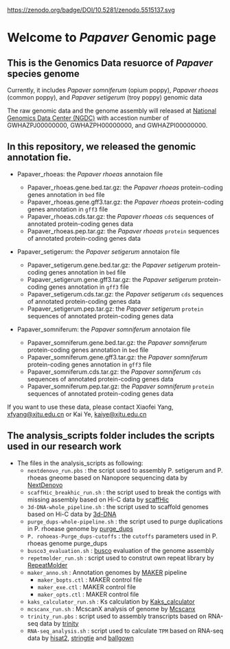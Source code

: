 https://zenodo.org/badge/DOI/10.5281/zenodo.5515137.svg
# Welcome to _Papaver_ Genomic page

## This is the Genomics Data resuorce of _Papaver_ species genome

Currently, it includes _Papaver somniferum_ (opium poppy), _Papaver rhoeas_ (common poppy), and _Papaver setigerum_ (troy poppy) genomic data

The raw genomic data and the genome assembly will released at [National Genomics Data Center (NGDC)](https://bigd.big.ac.cn) with accestion number of GWHAZPJ00000000, GWHAZPH00000000, and GWHAZPI00000000.

## In this repository, we released the genomic annotation fie.

- Papaver_rhoeas: the _Papaver rhoeas_ annotaion file
  - Papaver_rhoeas.gene.bed.tar.gz: the _Papaver rhoeas_ protein-coding genes annotation in `bed` file
  - Papaver_rhoeas.gene.gff3.tar.gz: the _Papaver rhoeas_ protein-coding genes annotation in `gff3` file
  - Papaver_rhoeas.cds.tar.gz: the _Papaver rhoeas_ `cds` sequences of annotated protein-coding genes data
  - Papaver_rhoeas.pep.tar.gz: the _Papaver rhoeas_ `protein` sequences of annotated protein-coding genes data

- Papaver_setigerum: the _Papaver setigerum_ annotaion file
  - Papaver_setigerum.gene.bed.tar.gz: the _Papaver setigerum_ protein-coding genes annotation in `bed` file
  - Papaver_setigerum.gene.gff3.tar.gz: the _Papaver setigerum_ protein-coding genes annotation in `gff3` file
  - Papaver_setigerum.cds.tar.gz: the _Papaver setigerum_ `cds` sequences of annotated protein-coding genes data
  - Papaver_setigerum.pep.tar.gz: the _Papaver setigerum_ `protein` sequences of annotated protein-coding genes data
  
- Papaver_somniferum: the _Papaver somniferum_ annotaion file
  - Papaver_somniferum.gene.bed.tar.gz: the _Papaver somniferum_ protein-coding genes annotation in `bed` file
  - Papaver_somniferum.gene.gff3.tar.gz: the _Papaver somniferum_ protein-coding genes annotation in `gff3` file
  - Papaver_somniferum.cds.tar.gz: the _Papaver somniferum_ `cds` sequences of annotated protein-coding genes data
  - Papaver_somniferum.pep.tar.gz: the _Papaver somniferum_ `protein` sequences of annotated protein-coding genes data


If you want to use these data, please contact Xiaofei Yang, xfyang@xjtu.edu.cn or Kai Ye, kaiye@xjtu.edu.cn 


## The analysis_scripts folder includes the scripts used in our research work

 - The files in the analysis_scripts as following:
   - `nextdenovo_run.pbs`  : the script used to assembly P. setigerum and P. rhoeas gneome based on Nanopore sequencing data by [NextDenovo](https://github.com/Nextomics/NextDenovo)
   - `scaffHic_breakhic_run.sh` : the script used to break the contigs with missing assembly based on Hi-C data by [scaffHic](https://github.com/wtsi-hpag/scaffHiC)
   - `3d-DNA-whole_pipeline.sh` : the script used to scaffold genomes based on Hi-C data by [3d-DNA](https://github.com/aidenlab/3d-dna)
   - `purge_dups-whole-pipeline.sh` : the script used to purge duplications in P. rhoease genome by [purge_dups](https://github.com/dfguan/purge_dups)
   - `P. rohoeas-Purge_dups-cutoffs`  : the `cutoffs` parameters used in P. rhoeas genome purge_dups
   - `busco3_evaluation.sh`  : [busco](https://busco-archive.ezlab.org/v3/) evaluation of the genome assembly 
   - `repetmolder_run.sh`  : script used to construt own repeat library by [RepeatMolder](http://www.repeatmasker.org/RepeatModeler/)
   - `maker_anno.sh` : Annotation genomes by [MAKER](http://www.yandell-lab.org/software/maker.html) pipeline
     - `maker_bopts.ctl`   : MAKER control file
     - `maker_exe.ctl` : MAKER control file
     - `maker_opts.ctl` : MAKER control file
   - `kaks_calculator_run.sh`  : Ks calculation by [Kaks_calculator](https://bigd.big.ac.cn/tools/kaks)
   - `mcscanx_run.sh` : McscanX analysis of genome by [Mcscanx](https://github.com/wyp1125/MCScanx)
   - `trinity_run.pbs` : script used to assembly transcripts based on RNA-seq data by [trinity](https://rnabio.org/module-06-trinity/0006/02/01/Trinity_Assembly_And_Analysis/)
   - `RNA-seq_analysis.sh` : script used to calculate `TPM` based on RNA-seq data by [hisat2](https://daehwankimlab.github.io/hisat2/), [stringtie](http://ccb.jhu.edu/software/stringtie/) and [ballgown](https://github.com/alyssafrazee/ballgown)
